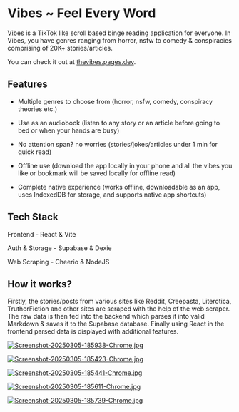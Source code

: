 # **Vibes ~ Feel Every Word**

[Vibes](https://thevibes.pages.dev) is a TikTok like scroll based binge reading application for everyone. In Vibes, you have genres ranging from horror, nsfw to comedy & conspiracies comprising of 20K+ stories/articles.

You can check it out at [thevibes.pages.dev](https://thevibes.pages.dev).

## **Features**

- Multiple genres to choose from (horror, nsfw, comedy, conspiracy theories etc.)

- Use as an audiobook (listen to any story or an article before going to bed or when your hands are busy)

- No attention span? no worries (stories/jokes/articles under 1 min for quick read)

- Offline use (download the app locally in your phone and all the vibes you like or bookmark will be saved locally for offline read)

- Complete native experience (works offline, downloadable as an app, uses IndexedDB for storage, and supports native app shortcuts)

## **Tech Stack**

Frontend - React & Vite

Auth & Storage - Supabase & Dexie

Web Scraping - Cheerio & NodeJS

## **How it works?**

Firstly, the stories/posts from various sites like Reddit, Creepasta, Literotica, TruthorFiction and other sites are scraped with the help of the web scraper. The raw data is then fed into the backend which parses it into valid Markdown & saves it to the Supabase database. Finally using React in the frontend parsed data is displayed with additional features.

[![Screenshot-20250305-185938-Chrome.jpg](https://i.postimg.cc/HLNXGWp1/Screenshot-20250305-185938-Chrome.jpg)](https://postimg.cc/PLmPYjpS)

[![Screenshot-20250305-185423-Chrome.jpg](https://i.postimg.cc/nV0d5pq0/Screenshot-20250305-185423-Chrome.jpg)](https://postimg.cc/MXfbfkPQ)

[![Screenshot-20250305-185441-Chrome.jpg](https://i.postimg.cc/T1pnBMX4/Screenshot-20250305-185441-Chrome.jpg)](https://postimg.cc/1V1gNdXG)

[![Screenshot-20250305-185611-Chrome.jpg](https://i.postimg.cc/sxhJHQSL/Screenshot-20250305-185611-Chrome.jpg)](https://postimg.cc/5Qfv6ts5)

[![Screenshot-20250305-185739-Chrome.jpg](https://i.postimg.cc/W3QGZNKw/Screenshot-20250305-185739-Chrome.jpg)](https://postimg.cc/LY3gKpmJ)
